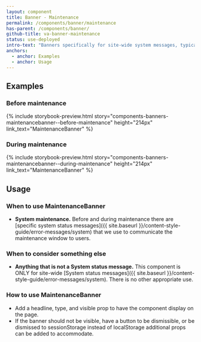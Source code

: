 ```yaml
---
layout: component
title: Banner - Maintenance
permalink: /components/banner/maintenance
has-parent: /components/banner/
github-title: va-banner-maintenance
status: use-deployed
intro-text: "Banners specifically for site-wide system messages, typically system maintenance, which are fixed to the top of the viewport."
anchors:
  - anchor: Examples
  - anchor: Usage
---
```


## Examples

### Before maintenance

{% include storybook-preview.html story="components-banners-maintenancebanner--before-maintenance" height="214px" link_text="MaintenanceBanner" %}

### During maintenance

{% include storybook-preview.html story="components-banners-maintenancebanner--during-maintenance" height="214px" link_text="MaintenanceBanner" %}

## Usage

### When to use MaintenanceBanner

* **System maintenance.** Before and during maintenance there are [specific system status messages]({{ site.baseurl }}/content-style-guide/error-messages/system) that we use to communicate the maintenance window to users. 

### When to consider something else

* **Anything that is not a System status message.** This component is ONLY for site-wide [System status messages]({{ site.baseurl }}/content-style-guide/error-messages/system). There is no other appropriate use.

### How to use MaintenanceBanner

- Add a headline, type, and visible prop to have the component display on the page.
- If the banner should not be visible, have a button to be dismissible, or be dismissed to sessionStorage instead of localStorage additional props can be added to accommodate.
